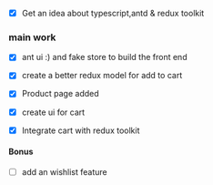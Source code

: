 - [x] Get an idea about  typescript,antd & redux toolkit


### main work
- [x] ant ui :) and fake store to build the front end
- [x] create a better redux model for add to cart
- [x] Product page added
- [x] create ui for cart
- [x] Integrate cart with redux toolkit


#### Bonus
- [ ]  add an wishlist feature